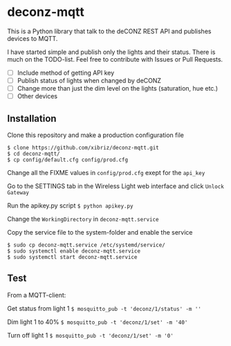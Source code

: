 # deconz-mqtt

This is a Python library that talk to the deCONZ REST API and publishes devices to MQTT.

I have started simple and publish only the lights and their status. There is much on the TODO-list. Feel free to contribute with Issues or Pull Requests.

- [ ] Include method of getting API key
- [ ] Publish status of lights when changed by deCONZ
- [ ] Change more than just the dim level on the lights (saturation, hue etc.)
- [ ] Other devices

## Installation

Clone this repository and make a production configuration file

```
$ clone https://github.com/xibriz/deconz-mqtt.git
$ cd deconz-mqtt/
$ cp config/default.cfg config/prod.cfg
```

Change all the FIXME values in `config/prod.cfg` exept for the `api_key`

Go to the SETTINGS tab in the Wireless Light web interface and click `Unlock Gateway`

Run the apikey.py script
` $ python apikey.py `

Change the `WorkingDirectory` in `deconz-mqtt.service`

Copy the service file to the system-folder and enable the service

```
$ sudo cp deconz-mqtt.service /etc/systemd/service/
$ sudo systemctl enable deconz-mqtt.service
$ sudo systemctl start deconz-mqtt.service
```

## Test

From a MQTT-client:

Get status from light 1
` $ mosquitto_pub -t 'deconz/1/status' -m '' `

Dim light 1 to 40%
` $ mosquitto_pub -t 'deconz/1/set' -m '40' `

Turn off light 1
` $ mosquitto_pub -t 'deconz/1/set' -m '0' `

